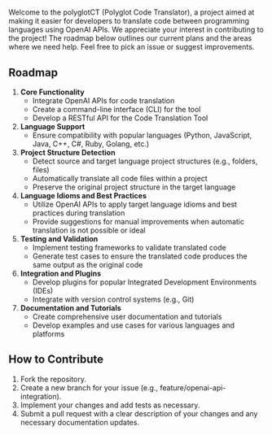 # 

Welcome to the polyglotCT (Polyglot Code Translator), a project aimed at making it easier for developers to translate code between programming languages using OpenAI APIs. We appreciate your interest in contributing to the project! The roadmap below outlines our current plans and the areas where we need help. Feel free to pick an issue or suggest improvements.

## **Roadmap**

1. **Core Functionality**
    - Integrate OpenAI APIs for code translation
    - Create a command-line interface (CLI) for the tool
    - Develop a RESTful API for the Code Translation Tool
2. **Language Support**
    - Ensure compatibility with popular languages (Python, JavaScript, Java, C++, C#, Ruby, Golang, etc.)
3. **Project Structure Detection**
    - Detect source and target language project structures (e.g., folders, files)
    - Automatically translate all code files within a project
    - Preserve the original project structure in the target language
4. **Language Idioms and Best Practices**
    - Utilize OpenAI APIs to apply target language idioms and best practices during translation
    - Provide suggestions for manual improvements when automatic translation is not possible or ideal
5. **Testing and Validation**
    - Implement testing frameworks to validate translated code
    - Generate test cases to ensure the translated code produces the same output as the original code
6. **Integration and Plugins**
    - Develop plugins for popular Integrated Development Environments (IDEs)
    - Integrate with version control systems (e.g., Git)
7. **Documentation and Tutorials**
    - Create comprehensive user documentation and tutorials
    - Develop examples and use cases for various languages and platforms


## **How to Contribute**

1. Fork the repository.
2. Create a new branch for your issue (e.g., feature/openai-api-integration).
3. Implement your changes and add tests as necessary.
4. Submit a pull request with a clear description of your changes and any necessary documentation updates.

